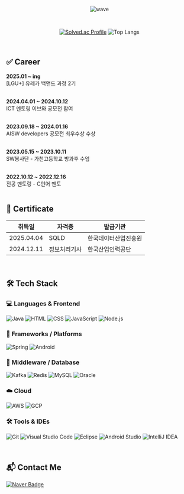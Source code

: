 
<div align="center">
 
![wave](https://capsule-render.vercel.app/api?type=wave&color=b6dceb&fontColor=003366&height=200&text=marineAqu)

<br>

<!-- ## 🌊 marineAqu -->

<!--
**marineAqu/marineAqu** is a ✨ _special_ ✨ repository because its `README.md` (this file) appears on your GitHub profile.


- 🔭 I’m currently working on ...
- 🌱 I’m currently learning ...
- 👯 I’m looking to collaborate on ...
- 🤔 I’m looking for help with ...
- 💬 Ask me about ...
- 📫 How to reach me: ...
- 😄 Pronouns: ...
- ⚡ Fun fact: ...
-->

 
[![Solved.ac Profile](http://mazassumnida.wtf/api/v2/generate_badge?boj=nowmarine)](https://solved.ac/nowmarine/)
![Top Langs](https://github-readme-stats.vercel.app/api/top-langs/?username=marineAqu&layout=compact&hide=csharp)
<!--
![marineAqu's GitHub stats](https://github-readme-stats.vercel.app/api?username=marineAqu&show_icons=true&theme=transparent)
-->
</div>
<br>

## ✅ Career
<b>2025.01 ~ ing</b> <br>
[LGU+] 유레카 백앤드 과정 2기 <br><br>

<b> 2024.04.01 ~ 2024.10.12 </b> <br>
ICT 멘토링 이브와 공모전 참여 <br><br>

<b> 2023.09.18 ~ 2024.01.16 </b> <br>
AISW developers 공모전 최우수상 수상 <br><br>

<b> 2023.05.15 ~ 2023.10.11 </b> <br>
SW봉사단 - 가천고등학교 방과후 수업 <br><br>

<b> 2022.10.12 ~ 2022.12.16 </b> <br>
전공 멘토링 - C언어 멘토 <br><br>


## 📄 Certificate

| 취득일       | 자격증                      | 발급기관          |
|------------|----------------------------|----------------|
| 2025.04.04 | SQLD       | 한국데이터산업진흥원 |
| 2024.12.11 | 정보처리기사                  | 한국산업인력공단    |

<br>

## 🛠 Tech Stack

### 💻 Languages & Frontend
![Java](https://img.shields.io/badge/Java-007396.svg?&style=for-the-badge&logo=OpenJDK&logoColor=white)
![HTML](https://img.shields.io/badge/HTML5-E34F26.svg?&style=for-the-badge&logo=HTML5&logoColor=white)
![CSS](https://img.shields.io/badge/CSS3-1572B6.svg?&style=for-the-badge&logo=CSS3&logoColor=white)
![JavaScript](https://img.shields.io/badge/JavaScript-F7DF1E.svg?&style=for-the-badge&logo=JavaScript&logoColor=black)
![Node.js](https://img.shields.io/badge/Node.js-339933.svg?&style=for-the-badge&logo=Node.js&logoColor=white)

### 🔧 Frameworks / Platforms
![Spring](https://img.shields.io/badge/Spring-6DB33F.svg?&style=for-the-badge&logo=Spring&logoColor=white)
![Android](https://img.shields.io/badge/Android-3DDC84.svg?&style=for-the-badge&logo=Android&logoColor=white)

### 🧩 Middleware / Database
![Kafka](https://img.shields.io/badge/Apache%20Kafka-231F20.svg?&style=for-the-badge&logo=Apache-Kafka&logoColor=white)
![Redis](https://img.shields.io/badge/Redis-DC382D.svg?&style=for-the-badge&logo=Redis&logoColor=white)
![MySQL](https://img.shields.io/badge/MySQL-4479A1.svg?&style=for-the-badge&logo=MySQL&logoColor=white)
![Oracle](https://img.shields.io/badge/Oracle-F80000.svg?&style=for-the-badge&logo=Oracle&logoColor=white)

### ☁️ Cloud
![AWS](https://img.shields.io/badge/AWS-232F3E.svg?&style=for-the-badge&logo=Amazon-AWS&logoColor=white)
![GCP](https://img.shields.io/badge/GCP-4285F4.svg?&style=for-the-badge&logo=Google-Cloud&logoColor=white)

### 🛠 Tools & IDEs
![Git](https://img.shields.io/badge/Git-F05032.svg?&style=for-the-badge&logo=Git&logoColor=white)
![Visual Studio Code](https://img.shields.io/badge/VS%20Code-007ACC.svg?&style=for-the-badge&logo=Visual-Studio-Code&logoColor=white)
![Eclipse](https://img.shields.io/badge/Eclipse-2C2255.svg?&style=for-the-badge&logo=Eclipse&logoColor=white)
![Android Studio](https://img.shields.io/badge/Android%20Studio-3DDC84.svg?&style=for-the-badge&logo=Android-Studio&logoColor=white)
![IntelliJ IDEA](https://img.shields.io/badge/IntelliJ%20IDEA-000000.svg?&style=for-the-badge&logo=IntelliJ-IDEA&logoColor=white)


<br>
 
## 📬 Contact Me
[![Naver Badge](https://img.shields.io/badge/Naver-03C75A?style=for-the-badge&logo=Naver&logoColor=white&link=mailto:wii021004@naver.com)](mailto:wii021004@naver.com)
